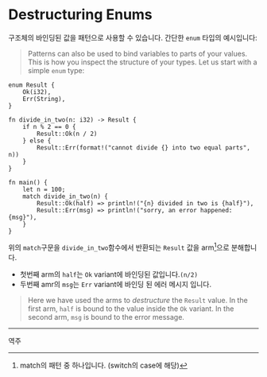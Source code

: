 # Destructuring Enums

구조체의 바인딩된 값을 패턴으로 사용할 수 있습니다. 간단한 `enum` 타입의 예시입니다:
> Patterns can also be used to bind variables to parts of your values. This is how
> you inspect the structure of your types. Let us start with a simple `enum` type:

```rust,editable
enum Result {
    Ok(i32),
    Err(String),
}

fn divide_in_two(n: i32) -> Result {
    if n % 2 == 0 {
        Result::Ok(n / 2)
    } else {
        Result::Err(format!("cannot divide {} into two equal parts", n))
    }
}

fn main() {
    let n = 100;
    match divide_in_two(n) {
        Result::Ok(half) => println!("{n} divided in two is {half}"),
        Result::Err(msg) => println!("sorry, an error happened: {msg}"),
    }
}
```

위의 `match`구문을 `divide_in_two`함수에서 반환되는 `Result` 값을 arm[^역주1]으로 분해합니다. 
- 첫번째 arm의 `half`는 `Ok` variant에 바인딩된 값입니다.`(n/2)`
- 두번째 amr의 `msg`는 `Err` variant에 바인딩 된 에러 메시지 입니다.
> Here we have used the arms to _destructure_ the `Result` value. In the first
> arm, `half` is bound to the value inside the `Ok` variant. In the second arm,
> `msg` is bound to the error message.

---
역주
[^역주1]: match의 패턴 중 하나입니다. (switch의 case에 해당)
